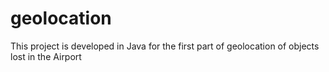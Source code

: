 # geolocation
This project is developed in Java for the first part of geolocation of objects lost in the Airport
